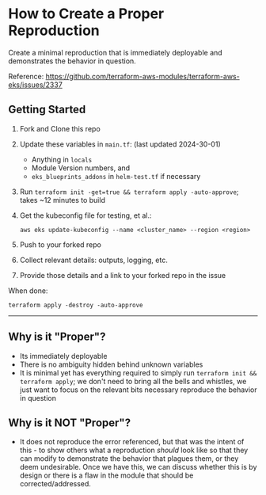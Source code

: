 # How to Create a Proper Reproduction

Create a minimal reproduction that is immediately deployable and demonstrates the behavior in question.

Reference: https://github.com/terraform-aws-modules/terraform-aws-eks/issues/2337

## Getting Started

1. Fork and Clone this repo
2. Update these variables in `main.tf`: (last updated 2024-30-01)
    - Anything in `locals`
    - Module Version numbers, and
    - `eks_blueprints_addons` in `helm-test.tf` if necessary
3. Run `terraform init -get=true && terraform apply -auto-approve`; takes ~12 minutes to build
4. Get the kubeconfig file for testing, et al.:

     `aws eks update-kubeconfig --name <cluster_name> --region <region>`
5. Push to your forked repo
6. Collect relevant details: outputs, logging, etc.
7. Provide those details and a link to your forked repo in the issue

When done:

`terraform apply -destroy -auto-approve`

---

## Why is it "Proper"?

- Its immediately deployable
- There is no ambiguity hidden behind unknown variables
- It is minimal yet has everything required to simply run `terraform init && terraform apply`; we don't need to bring all the bells and whistles, we just want to focus on the relevant bits necessary reproduce the behavior in question

## Why is it NOT "Proper"?

- It does not reproduce the error referenced, but that was the intent of this - to show others what a reproduction *should* look like so that they can modify to demonstrate the behavior that plagues them, or they deem undesirable. Once we have this, we can discuss whether this is by design or there is a flaw in the module that should be corrected/addressed.
